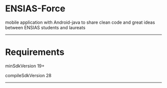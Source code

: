 # ENSIAS-Force

mobile application with Android-java to share clean code and great ideas between ENSIAS students and laureats

---

# Requirements

minSdkVersion 19+

compileSdkVersion 28

---
